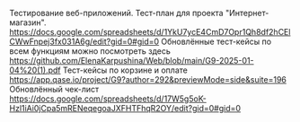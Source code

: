 Тестирование веб-приложений. 
Тест-план для проекта "Интернет-магазин". https://docs.google.com/spreadsheets/d/1YkU7ycE4CmD7Opr1Qh8df2hCElCWwFnpej3fx031A6g/edit?gid=0#gid=0
Обновлённые тест-кейсы по всем функциям можно посмотреть здесь https://github.com/ElenaKarpushina/Web/blob/main/G9-2025-01-04%20(1).pdf 
Тест-кейсы по корзине и оплате https://app.qase.io/project/G9?author=292&previewMode=side&suite=196
Обновлённый чек-лист https://docs.google.com/spreadsheets/d/17W5g5oK-Hzl1iAi0jCpa5mRENeqegoaJXFHTFhqR2OY/edit?gid=0#gid=0
